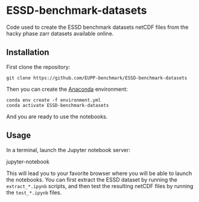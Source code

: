 # ESSD-benchmark-datasets
Code used to create the ESSD benchmark datasets netCDF files from the hacky phase zarr datasets available online.

## Installation

First clone the repository:

    git clone https://github.com/EUPP-benchmark/ESSD-benchmark-datasets

Then you can create the [Anaconda](https://www.anaconda.com/) environment:

    conda env create -f environment.yml
    conda activate ESSD-benchmark-datasets

And you are ready to use the notebooks.

## Usage

In a terminal, launch the Jupyter notebook server:

  jupyter-notebook

This will lead you to your favorite browser where you will be able to launch the notebooks. 
You can first extract the ESSD dataset by running the `extract_*.ipynb` scripts, and then test the resulting netCDF files by running 
the `test_*.ipynb` files.

